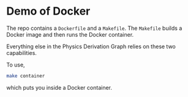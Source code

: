 # Demo of Docker

The repo contains a `Dockerfile` and a `Makefile`. 
The `Makefile` builds a Docker image and then runs the Docker container.

Everything else in the Physics Derivation Graph relies on these two capabilities.

To use,
```bash
make container
```
which puts you inside a Docker container.

